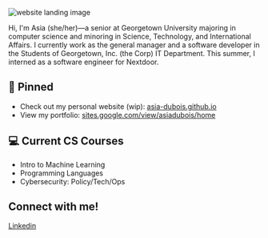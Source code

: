 ![website landing image](https://github.com/asia-dubois/asia-dubois.github.io/blob/master/public/readMeImage.jpg)


Hi, I'm Asia (she/her)—a senior at Georgetown University majoring in computer science and minoring in Science, Technology, and International Affairs. I currently work as the general manager and a software developer in the Students of Georgetown, Inc. (the Corp) IT Department. This summer, I interned as a software engineer for Nextdoor.

## 📌 Pinned
- Check out my personal website (wip): [asia-dubois.github.io](https://asia-dubois.github.io) 
- View my portfolio: [sites.google.com/view/asiadubois/home](https://sites.google.com/view/asiadubois/home) 

## 💻 Current CS Courses
- Intro to Machine Learning
- Programming Languages
- Cybersecurity: Policy/Tech/Ops


## Connect with me! 
[Linkedin](https://www.linkedin.com/in/asia-dubois/)
